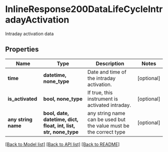 # InlineResponse200DataLifeCycleIntradayActivation

Intraday activation data

## Properties
Name | Type | Description | Notes
------------ | ------------- | ------------- | -------------
**time** | **datetime, none_type** | Date and time of the intraday activation. | [optional] 
**is_activated** | **bool, none_type** | If true, this instrument is activated intraday. | [optional] 
**any string name** | **bool, date, datetime, dict, float, int, list, str, none_type** | any string name can be used but the value must be the correct type | [optional]

[[Back to Model list]](../README.md#documentation-for-models) [[Back to API list]](../README.md#documentation-for-api-endpoints) [[Back to README]](../README.md)


